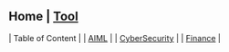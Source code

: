 <!-- 
### frontend
- export NODE_OPTIONS=--openssl-legacy-provider
- npm install @mui/material @emotion/react @emotion/styled
- npm install @mui/icons-material
- npm install react-treebeard

### backend
- flask run
- npx create-react-app frontend
- pip install SQLAlchemy Flask-SQLAlchemy
- npm install http-proxy-middleware --save
- pip install Flask-Migrate
- pip install markdown
- npm install axios 
-->


## Home | [Tool](http://localhost:3000/tools) 
| Table of Content |
| [AIML](Blog/AIML.md) |
| [CyberSecurity](./CyberSecurity/CyberSecurity.md) |
| [Finance](./Finance/Finance.md) |








